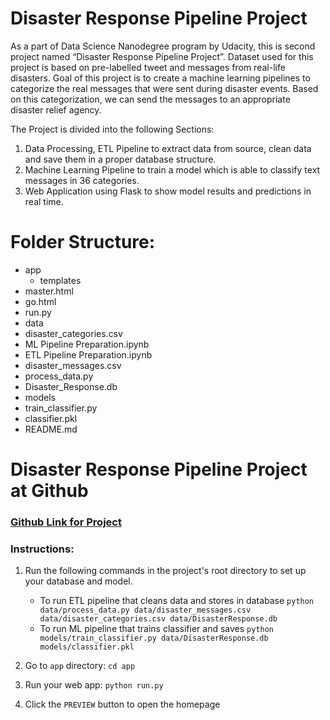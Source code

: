 # Disaster Response Pipeline Project
As a part of Data Science Nanodegree program by Udacity, this is second project named “Disaster Response Pipeline Project”. Dataset used for this project is based on pre-labelled tweet and messages from real-life disasters. Goal of this project is to create a machine learning pipelines to categorize the real messages that were sent during disaster events. Based on this categorization, we can send the messages to an appropriate disaster relief agency.

The Project is divided into the following Sections:
1. Data Processing, ETL Pipeline to extract data from source, clean data and save them in a proper database structure.
2. Machine Learning Pipeline to train a model which is able to classify text messages in 36 categories.
3. Web Application using Flask to show model results and predictions in real time.
# Folder Structure:

* app
    * templates
* master.html
* go.html
* run.py
* data
* disaster_categories.csv
* ML Pipeline Preparation.ipynb
* ETL Pipeline Preparation.ipynb
* disaster_messages.csv
* process_data.py
* Disaster_Response.db
* models
* train_classifier.py
* classifier.pkl
* README.md

# Disaster Response Pipeline Project at Github
### [Github Link for Project](https://github.com/parulgangwar/NanoDegree_Disaster_Mgmt_Project)

### Instructions:
1. Run the following commands in the project's root directory to set up your database and model.

    - To run ETL pipeline that cleans data and stores in database
        `python data/process_data.py data/disaster_messages.csv data/disaster_categories.csv data/DisasterResponse.db`
    - To run ML pipeline that trains classifier and saves
        `python models/train_classifier.py data/DisasterResponse.db models/classifier.pkl`

2. Go to `app` directory: `cd app`

3. Run your web app: `python run.py`

4. Click the `PREVIEW` button to open the homepage
